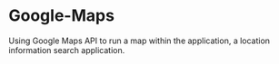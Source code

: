 # Google-Maps

Using Google Maps API to run a map within the application, a location information search application.
